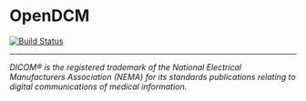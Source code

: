 # OpenDCM

[![Build Status](https://travis-ci.org/b71729/opendcm.svg?branch=master)](https://travis-ci.org/b71729/opendcm)





---

_DICOM® is the registered trademark of the National Electrical Manufacturers Association (NEMA) for its standards publications relating to digital communications of medical information._
